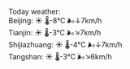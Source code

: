 Today weather:  
Beijing: ☀️   🌡️-8°C 🌬️↓7km/h  
Tianjin: ☀️   🌡️-3°C 🌬️↘7km/h  
Shijiazhuang: ☀️   🌡️-4°C 🌬️↓7km/h  
Tangshan: ☀️   🌡️-3°C 🌬️↘6km/h  
